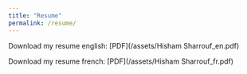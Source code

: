```yaml
---
title: "Resume"
permalink: /resume/
---
```

Download my resume english: [PDF](/assets/Hisham Sharrouf_en.pdf)

Download my resume french: [PDF](/assets/Hisham Sharrouf_fr.pdf)
